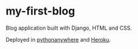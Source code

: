 # my-first-blog

Blog application built with Django, HTML and CSS.

Deployed in [pythonanywhere](https://emanoel.pythonanywhere.com) and [Heroku](https://djangodelfino.herokuapp.com/).
